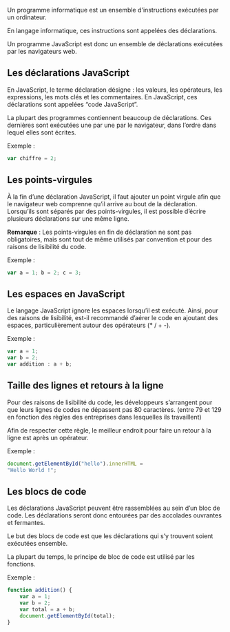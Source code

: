 Un programme informatique est un ensemble d'instructions exécutées par un ordinateur. 

En langage informatique, ces instructions sont appelées des déclarations.

Un programme JavaScript est donc un ensemble de déclarations exécutées par les navigateurs web.

## Les déclarations JavaScript

En JavaScript, le terme déclaration désigne : les valeurs, les opérateurs, les expressions, les mots clés et les commentaires. En JavaScript, ces déclarations sont appelées “code JavaScript”.

La plupart des programmes contiennent beaucoup de déclarations. Ces dernières sont exécutées une par une par le navigateur, dans l’ordre dans lequel elles sont écrites. 

Exemple : 

``` js
var chiffre = 2;
```

## Les points-virgules

À la fin d’une déclaration JavaScript, il faut ajouter un point virgule afin que le navigateur web comprenne qu’il arrive au bout de la déclaration. Lorsqu’ils sont séparés par des points-virgules, il est possible d’écrire plusieurs déclarations sur une même ligne.

__Remarque__ : Les points-virgules en fin de déclaration ne sont pas obligatoires, mais sont tout de même utilisés par convention et pour des raisons de lisibilité du code. 

Exemple :

``` js
var a = 1; b = 2; c = 3;
```

## Les espaces en JavaScript

Le langage JavaScript ignore les espaces lorsqu’il est exécuté. Ainsi, pour des raisons de lisibilité, est-il recommandé d’aérer le code en ajoutant des espaces, particulièrement autour des opérateurs (* / + -).

Exemple :

``` js
var a = 1;
var b = 2;
var addition : a + b;
```

## Taille des lignes et retours à la ligne

Pour des raisons de lisibilité du code, les développeurs s’arrangent pour que leurs lignes de codes ne dépassent pas 80 caractères. (entre 79 et 129 en fonction des règles des entreprises dans lesquelles ils travaillent) 

Afin de respecter cette règle, le meilleur endroit pour faire un retour à la ligne est après un opérateur.

Exemple :

``` js
document.getElementById("hello").innerHTML =
"Hello World !";
```

## Les blocs de code

Les déclarations JavaScript peuvent être rassemblées au sein d’un bloc de code. Les déclarations seront donc entourées par des accolades ouvrantes et fermantes.

Le but des blocs de code est que les déclarations qui s’y trouvent soient exécutées ensemble. 

La plupart du temps, le principe de bloc de code est utilisé par les fonctions.

Exemple :

``` js
function addition() {
    var a = 1;
    var b = 2;
    var total = a + b;
    document.getElementById(total);
}
```
